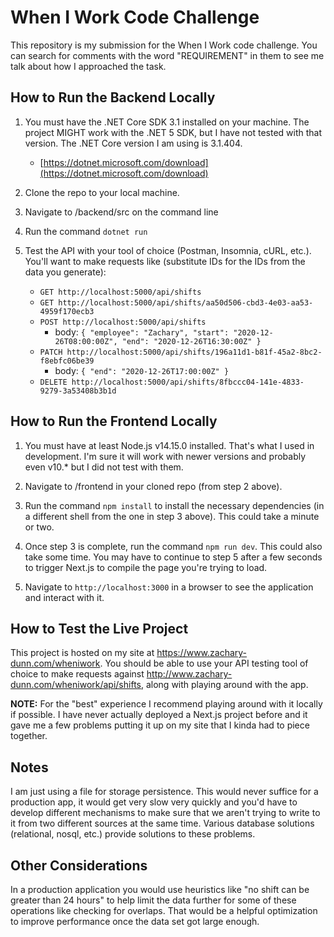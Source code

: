 # When I Work Code Challenge

This repository is my submission for the When I Work code challenge. You can
search for comments with the word "REQUIREMENT" in them to see me talk about how
I approached the task.

## How to Run the Backend Locally

1. You must have the .NET Core SDK 3.1 installed on your machine. The project MIGHT work with the .NET 5 SDK, but I have not tested with that version. The .NET Core version I am using is 3.1.404.

   - [https://dotnet.microsoft.com/download](https://dotnet.microsoft.com/download)

2. Clone the repo to your local machine.

3. Navigate to /backend/src on the command line

4. Run the command `dotnet run`

5. Test the API with your tool of choice (Postman, Insomnia, cURL, etc.). You'll
   want to make requests like (substitute IDs for the IDs from the data you
   generate):
   - `GET http://localhost:5000/api/shifts`
   - `GET http://localhost:5000/api/shifts/aa50d506-cbd3-4e03-aa53-4959f170ecb3`
   - `POST http://localhost:5000/api/shifts`
     - body: `{ "employee": "Zachary", "start": "2020-12-26T08:00:00Z", "end": "2020-12-26T16:30:00Z" }`
   - `PATCH http://localhost:5000/api/shifts/196a11d1-b81f-45a2-8bc2-f8ebfc06be39`
     - body: `{ "end": "2020-12-26T17:00:00Z" }`
   - `DELETE http://localhost:5000/api/shifts/8fbccc04-141e-4833-9279-3a53408b3b1d`

## How to Run the Frontend Locally

1. You must have at least Node.js v14.15.0 installed. That's what I used in development. I'm sure it will work with newer versions and probably even v10.\* but I did not test with them.

2. Navigate to /frontend in your cloned repo (from step 2 above).

3. Run the command `npm install` to install the necessary dependencies (in a different shell from the one in step 3 above). This could take a minute or two.

4. Once step 3 is complete, run the command `npm run dev`. This could also take some time. You may have to continue to step 5 after a few seconds to trigger Next.js to compile the page you're trying to load.

5. Navigate to `http://localhost:3000` in a browser to see the application and interact with it.

## How to Test the Live Project

This project is hosted on my site at https://www.zachary-dunn.com/wheniwork.
You should be able to use your API testing tool of choice to make requests
against http://www.zachary-dunn.com/wheniwork/api/shifts, along with playing
around with the app.

**NOTE:** For the "best" experience I recommend playing around with it locally
if possible. I have never actually deployed a Next.js project before and it gave
me a few problems putting it up on my site that I kinda had to piece together.

## Notes

I am just using a file for storage persistence. This would never suffice for a
production app, it would get very slow very quickly and you'd have to develop
different mechanisms to make sure that we aren't trying to write to it from two
different sources at the same time. Various database solutions (relational,
nosql, etc.) provide solutions to these problems.

## Other Considerations

In a production application you would use heuristics like "no shift can be
greater than 24 hours" to help limit the data further for some of these
operations like checking for overlaps. That would be a helpful optimization to
improve performance once the data set got large enough.
